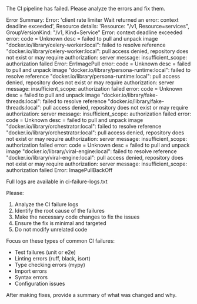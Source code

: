 The CI pipeline has failed. Please analyze the errors and fix them.

Error Summary:
Error: 'client rate limiter Wait returned an error: context deadline exceeded', Resource details: 'Resource: "/v1, Resource=services", GroupVersionKind: "/v1, Kind=Service"
Error: context deadline exceeded
error: code = Unknown desc = failed to pull and unpack image "docker.io/library/celery-worker:local": failed to resolve reference "docker.io/library/celery-worker:local": pull access denied, repository does not exist or may require authorization: server message: insufficient_scope: authorization failed
Error: ErrImagePull
error: code = Unknown desc = failed to pull and unpack image "docker.io/library/persona-runtime:local": failed to resolve reference "docker.io/library/persona-runtime:local": pull access denied, repository does not exist or may require authorization: server message: insufficient_scope: authorization failed
error: code = Unknown desc = failed to pull and unpack image "docker.io/library/fake-threads:local": failed to resolve reference "docker.io/library/fake-threads:local": pull access denied, repository does not exist or may require authorization: server message: insufficient_scope: authorization failed
error: code = Unknown desc = failed to pull and unpack image "docker.io/library/orchestrator:local": failed to resolve reference "docker.io/library/orchestrator:local": pull access denied, repository does not exist or may require authorization: server message: insufficient_scope: authorization failed
error: code = Unknown desc = failed to pull and unpack image "docker.io/library/viral-engine:local": failed to resolve reference "docker.io/library/viral-engine:local": pull access denied, repository does not exist or may require authorization: server message: insufficient_scope: authorization failed
Error: ImagePullBackOff

Full logs are available in ci-failure-logs.txt

Please:
1. Analyze the CI failure logs
2. Identify the root cause of the failures
3. Make the necessary code changes to fix the issues
4. Ensure the fix is minimal and targeted
5. Do not modify unrelated code

Focus on these types of common CI failures:
- Test failures (unit or e2e)
- Linting errors (ruff, black, isort)
- Type checking errors (mypy)
- Import errors
- Syntax errors
- Configuration issues

After making fixes, provide a summary of what was changed and why.
